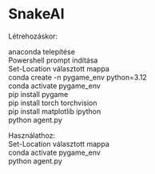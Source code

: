 # SnakeAI
Létrehozáskor:<br />

anaconda telepítése<br />
Powershell prompt indítása<br />
Set-Location választott mappa<br />
conda create -n  pygame_env python=3.12<br />
conda activate pygame_env<br />
pip install pygame<br />
pip install torch torchvision<br />
pip install matplotlib ipython<br />
python agent.py<br />

Használathoz:<br />
Set-Location választott mappa<br />
conda activate pygame_env<br />
python agent.py<br />
